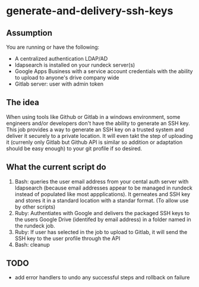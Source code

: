 generate-and-delivery-ssh-keys
====

Assumption
----
You are running or have the following:
- A centralized authentication LDAP/AD
- ldapsearch is installed on your rundeck server(s)
- Google Apps Business with a service account credentials with the ability to upload to anyone's drive company wide
- Gitlab server: user with admin token

The idea
----
When using tools like Github or Gitlab in a windows environment, some engineers and/or developers don't have the ability to generate an SSH key.  This job provides a way to generate an SSH key on a trusted system and deliver it securely to a private location.  It will even takt the step of uploading it (currenly only Gitlab but Github API is similar so addition or adaptation should be easy enough) to your git profile if so desired.

What the current script do
----
1. Bash: queries the user email address from your cental auth server with ldapsearch (because email addresses appear to be managed in rundeck instead of populated like most appplications).  It gerneates and SSH key and stores it in a standard location with a standar format.  (To allow use by other scripts)
2. Ruby: Authentiates with Google and delivers the packaged SSH keys to the users Google Drive (identifed by email address) in a folder named in the rundeck job.
3. Ruby: If user has selected in the job to upload to Gitlab, it will send the SSH key to the user profile through the API
4. Bash: cleanup

TODO
----
- add error handlers to undo any successful steps and rollback on failure
